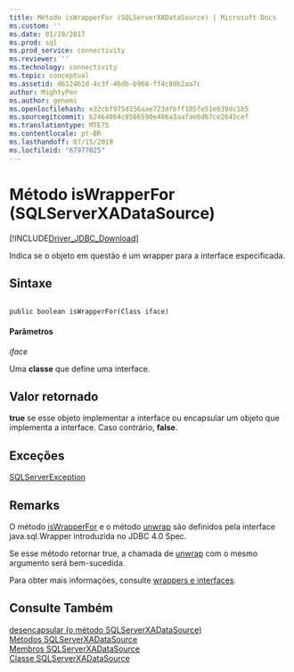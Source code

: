 ```yaml
---
title: Método isWrapperFor (SQLServerXADataSource) | Microsoft Docs
ms.custom: ''
ms.date: 01/19/2017
ms.prod: sql
ms.prod_service: connectivity
ms.reviewer: ''
ms.technology: connectivity
ms.topic: conceptual
ms.assetid: d612461d-4c3f-46db-b968-ff4c80b2aa7c
author: MightyPen
ms.author: genemi
ms.openlocfilehash: e32cbf975d156aae723dfbff105fe51e039dc1b5
ms.sourcegitcommit: b2464064c0566590e486a3aafae6d67ce2645cef
ms.translationtype: MTE75
ms.contentlocale: pt-BR
ms.lasthandoff: 07/15/2019
ms.locfileid: "67977025"
---
```

# <a name="iswrapperfor-method-sqlserverxadatasource"></a>Método isWrapperFor (SQLServerXADataSource)
[!INCLUDE[Driver_JDBC_Download](../../../includes/driver_jdbc_download.md)]

  Indica se o objeto em questão é um wrapper para a interface especificada.  
  
## <a name="syntax"></a>Sintaxe  
  
```  
  
public boolean isWrapperFor(Class iface)  
```  
  
#### <a name="parameters"></a>Parâmetros  
 *iface*  
  
 Uma **classe** que define uma interface.  
  
## <a name="return-value"></a>Valor retornado  
 **true** se esse objeto implementar a interface ou encapsular um objeto que implementa a interface. Caso contrário, **false**.  
  
## <a name="exceptions"></a>Exceções  
 [SQLServerException](../../../connect/jdbc/reference/sqlserverexception-class.md)  
  
## <a name="remarks"></a>Remarks  
 O método [isWrapperFor](../../../connect/jdbc/reference/iswrapperfor-method-sqlserverxadatasource.md) e o método [unwrap](../../../connect/jdbc/reference/unwrap-method-sqlserverxadatasource.md) são definidos pela interface java.sql.Wrapper introduzida no JDBC 4.0 Spec.  
  
 Se esse método retornar true, a chamada de [unwrap](../../../connect/jdbc/reference/unwrap-method-sqlserverxadatasource.md) com o mesmo argumento será bem-sucedida.  
  
 Para obter mais informações, consulte [wrappers e interfaces](../../../connect/jdbc/wrappers-and-interfaces.md).  
  
## <a name="see-also"></a>Consulte Também  
 [desencapsular &#40;o método SQLServerXADataSource&#41;](../../../connect/jdbc/reference/unwrap-method-sqlserverxadatasource.md)   
 [Métodos SQLServerXADataSource](../../../connect/jdbc/reference/sqlserverxadatasource-methods.md)   
 [Membros SQLServerXADataSource](../../../connect/jdbc/reference/sqlserverxadatasource-members.md)   
 [Classe SQLServerXADataSource](../../../connect/jdbc/reference/sqlserverxadatasource-class.md)  
  
  
